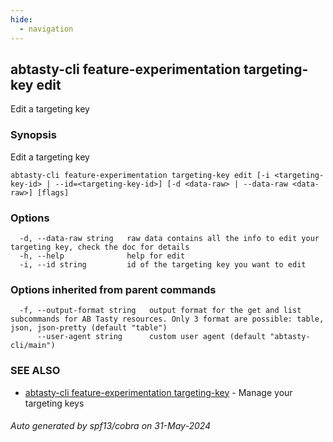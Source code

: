 ```yaml
---
hide:
  - navigation
---
```

## abtasty-cli feature-experimentation targeting-key edit

Edit a targeting key

### Synopsis

Edit a targeting key

```
abtasty-cli feature-experimentation targeting-key edit [-i <targeting-key-id> | --id=<targeting-key-id>] [-d <data-raw> | --data-raw <data-raw>] [flags]
```

### Options

```
  -d, --data-raw string   raw data contains all the info to edit your targeting key, check the doc for details
  -h, --help              help for edit
  -i, --id string         id of the targeting key you want to edit
```

### Options inherited from parent commands

```
  -f, --output-format string   output format for the get and list subcommands for AB Tasty resources. Only 3 format are possible: table, json, json-pretty (default "table")
      --user-agent string      custom user agent (default "abtasty-cli/main")
```

### SEE ALSO

* [abtasty-cli feature-experimentation targeting-key](abtasty-cli_feature-experimentation_targeting-key.md)	 - Manage your targeting keys

###### Auto generated by spf13/cobra on 31-May-2024

